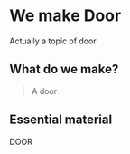 # We make Door
Actually a topic of door

## What do we make?

> A door

## Essential material

DOOR

